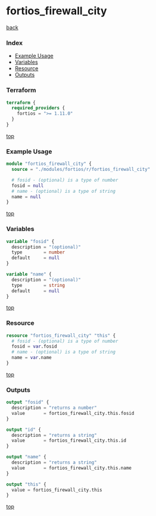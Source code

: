 # fortios_firewall_city

[back](../fortios.md)

### Index

- [Example Usage](#example-usage)
- [Variables](#variables)
- [Resource](#resource)
- [Outputs](#outputs)

### Terraform

```terraform
terraform {
  required_providers {
    fortios = ">= 1.11.0"
  }
}
```

[top](#index)

### Example Usage

```terraform
module "fortios_firewall_city" {
  source = "./modules/fortios/r/fortios_firewall_city"

  # fosid - (optional) is a type of number
  fosid = null
  # name - (optional) is a type of string
  name = null
}
```

[top](#index)

### Variables

```terraform
variable "fosid" {
  description = "(optional)"
  type        = number
  default     = null
}

variable "name" {
  description = "(optional)"
  type        = string
  default     = null
}
```

[top](#index)

### Resource

```terraform
resource "fortios_firewall_city" "this" {
  # fosid - (optional) is a type of number
  fosid = var.fosid
  # name - (optional) is a type of string
  name = var.name
}
```

[top](#index)

### Outputs

```terraform
output "fosid" {
  description = "returns a number"
  value       = fortios_firewall_city.this.fosid
}

output "id" {
  description = "returns a string"
  value       = fortios_firewall_city.this.id
}

output "name" {
  description = "returns a string"
  value       = fortios_firewall_city.this.name
}

output "this" {
  value = fortios_firewall_city.this
}
```

[top](#index)